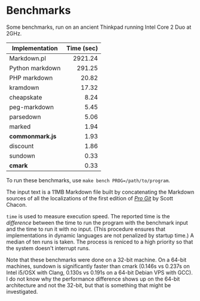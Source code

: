 # Benchmarks

Some benchmarks, run on an ancient Thinkpad running Intel Core 2 Duo at 2GHz.

|Implementation     |  Time (sec)|
|-------------------|-----------:|
| Markdown.pl       | 2921.24    |
| Python markdown   |  291.25    |
| PHP markdown      |   20.82    |
| kramdown          |   17.32    |
| cheapskate        |    8.24    |
| peg-markdown      |    5.45    |
| parsedown         |    5.06    |
| marked            |    1.94    |
| **commonmark.js** |    1.93    |
| discount          |    1.86    |
| sundown           |    0.33    |
| **cmark**         |    0.33    |


To run these benchmarks, use `make bench PROG=/path/to/program`.

The input text is a 11MB Markdown file built by concatenating the
Markdown sources of all the localizations of the first edition of
[*Pro Git*](https://github.com/progit/progit/tree/master/en) by Scott Chacon.

`time` is used to measure execution speed.  The reported
time is the *difference* between the time to run the program
with the benchmark input and the time to run it with no input.
(This procedure ensures that implementations in dynamic languages are
not penalized by startup time.) A median of ten runs is taken.  The
process is reniced to a high priority so that the system doesn't
interrupt runs.

Note that these benchmarks were done on a 32-bit machine.  On a 64-bit
machines, sundown is significantly faster than cmark (0.146s vs 0.237s
on Intel i5/OSX with Clang, 0.130s vs 0.191s on a 64-bit Debian VPS
with GCC).  I do not know why the performance difference shows up on
the 64-bit architecture and not the 32-bit, but that is something that
might be investigated.
